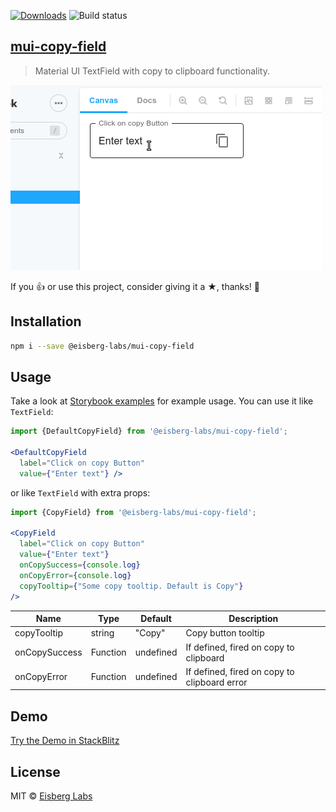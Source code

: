 [![Downloads](http://img.shields.io/npm/dm/@eisberg-labs/mui-copy-field.svg)](https://npmjs.org/package/@eisberg-labs/mui-copy-field)
![Build status](https://github.com/eisberg-labs/mui-copy-field/actions/workflows/ci.yml/badge.svg)
## [mui-copy-field](https://github.com/eisberg-labs/mui-copy-field)
> Material UI TextField with copy to clipboard functionality.

![Example](./docs/demo.gif)

If you 👍 or use this project, consider giving it a ★, thanks! 🙌

## Installation

```sh
npm i --save @eisberg-labs/mui-copy-field
```

## Usage
Take a look at [Storybook examples](./src/copy-field.stories.tsx) for example usage.
You can use it like `TextField`:
```jsx
import {DefaultCopyField} from '@eisberg-labs/mui-copy-field';

<DefaultCopyField
  label="Click on copy Button"
  value={"Enter text"} />
```

or like `TextField` with extra props:
```jsx
import {CopyField} from '@eisberg-labs/mui-copy-field';

<CopyField
  label="Click on copy Button"
  value={"Enter text"}
  onCopySuccess={console.log}
  onCopyError={console.log}
  copyTooltip={"Some copy tooltip. Default is Copy"}
/>
```

Name | Type | Default | Description
----------|------|-----------|----------
copyTooltip | string | "Copy" | Copy button tooltip
onCopySuccess | Function | undefined | If defined, fired on copy to clipboard
onCopyError | Function | undefined | If defined, fired on copy to clipboard error


## Demo
[Try the Demo in StackBlitz](https://stackblitz.com/edit/mui-copy-field-demo)

## License
MIT © [Eisberg Labs](http://www.eisberg-labs.com)
